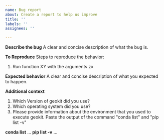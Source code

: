 ```yaml
---
name: Bug report
about: Create a report to help us improve
title: ''
labels: ''
assignees: ''

---
```


**Describe the bug**
A clear and concise description of what the bug is.

**To Reproduce**
Steps to reproduce the behavior:

1. Run function XY with the arguments zx

**Expected behavior**
A clear and concise description of what you expected to happen.



**Additional context**
1. Which Version of geokit did you use?
2. Which operating system did you use?
3. Please provide information about the environment that you used to execute geokit. Paste the output of the command "conda list" and "pip list -v"

**conda list** 
...
**pip list -v**
...
